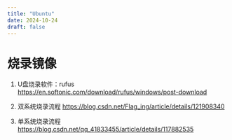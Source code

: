 ```yaml
---
title: "Ubuntu"
date: 2024-10-24
draft: false
---
```


# 烧录镜像

1. U盘烧录软件：rufus
https://en.softonic.com/download/rufus/windows/post-download

2. 双系统烧录流程
https://blog.csdn.net/Flag_ing/article/details/121908340

3. 单系统烧录流程
https://blog.csdn.net/qq_41833455/article/details/117882535
